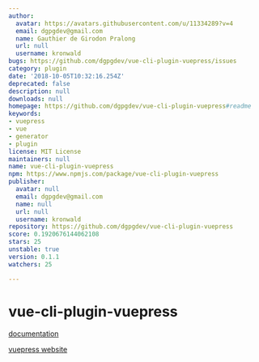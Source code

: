 ```yaml
---
author:
  avatar: https://avatars.githubusercontent.com/u/11334289?v=4
  email: dgpgdev@gmail.com
  name: Gauthier de Girodon Pralong
  url: null
  username: kronwald
bugs: https://github.com/dgpgdev/vue-cli-plugin-vuepress/issues
category: plugin
date: '2018-10-05T10:32:16.254Z'
deprecated: false
description: null
downloads: null
homepage: https://github.com/dgpgdev/vue-cli-plugin-vuepress#readme
keywords:
- vuepress
- vue
- generator
- plugin
license: MIT License
maintainers: null
name: vue-cli-plugin-vuepress
npm: https://www.npmjs.com/package/vue-cli-plugin-vuepress
publisher:
  avatar: null
  email: dgpgdev@gmail.com
  name: null
  url: null
  username: kronwald
repository: https://github.com/dgpgdev/vue-cli-plugin-vuepress
score: 0.1920676144062108
stars: 25
unstable: true
version: 0.1.1
watchers: 25

---
```


# vue-cli-plugin-vuepress


[documentation](https://dgpgdev.github.io/vue-cli-plugin-vuepress/)


[vuepress website](https://vuepress.vuejs.org)